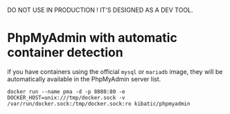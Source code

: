DO NOT USE IN PRODUCTION ! IT'S DESIGNED AS A DEV TOOL.

# PhpMyAdmin with automatic container detection

if you have containers using the official `mysql` or `mariadb` image, they will be automatically available in the PhpMyAdmin server list.

```
docker run --name pma -d -p 8080:80 -e DOCKER_HOST=unix:///tmp/docker.sock -v /var/run/docker.sock:/tmp/docker.sock:ro kibatic/phpmyadmin
```
